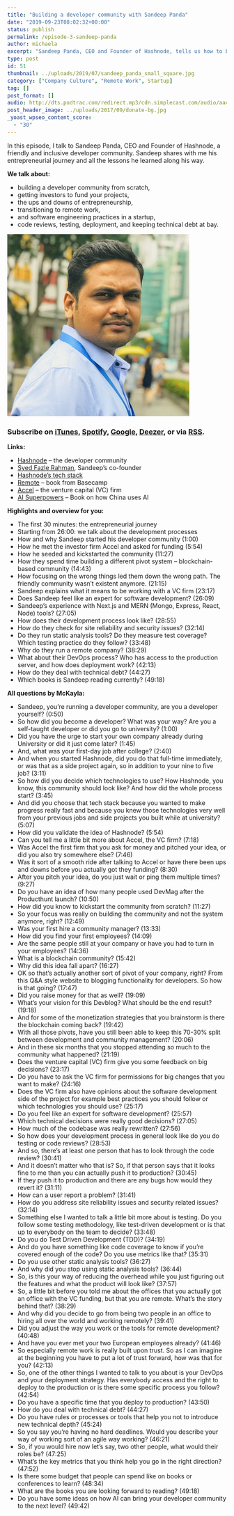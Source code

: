 ```yaml
---
title: "Building a developer community with Sandeep Panda"
date: "2019-09-23T08:02:32+00:00"
status: publish
permalink: /episode-3-sandeep-panda
author: michaela
excerpt: "Sandeep Panda, CEO and Founder of Hashnode, tells us how to build a developer community."
type: post
id: 51
thumbnail: ../uploads/2019/07/sandeep_panda_small_square.jpg
category: ["Company Culture", "Remote Work", Startup]
tag: []
post_format: []
audio: http://dts.podtrac.com/redirect.mp3/cdn.simplecast.com/audio/aaca90/aaca909a-e34f-49ae-a86f-f59e4fa807f0/5aa645ad-9395-42df-a1bb-3640f6080820/sandeep_panda_ready_tc.mp3
post_header_image: ../uploads/2017/09/donate-bg.jpg
_yoast_wpseo_content_score:
  - "30"
---
```


In this episode, I talk to Sandeep Panda, CEO and Founder of Hashnode, a friendly and inclusive developer community. Sandeep shares with me his entrepreneurial journey and all the lessons he learned along his way.

**We talk about:**

- building a developer community from scratch,
- getting investors to fund your projects,
- the ups and downs of entrepreneurship,
- transitioning to remote work,
- and software engineering practices in a startup,
- code reviews, testing, deployment, and keeping technical debt at bay.

![](../uploads/2019/07/sandeep_panda_small_square.jpg)

### Subscribe on [iTunes](https://podcasts.apple.com/at/podcast/software-engineering-unlocked/id1477527378?l=en), [Spotify](https://open.spotify.com/show/2wz1OneBIDXpbBYeuyIsJL?si=2I0R0HuaTLK6RT0f7lDIFg), [Google](https://www.google.com/podcasts?feed=aHR0cHM6Ly9mZWVkcy5zaW1wbGVjYXN0LmNvbS9LMV9tdjBDSg%3D%3D), [Deezer](https://www.deezer.com/show/465682), or via [RSS](https://www.software-engineering-unlocked.com/subscribe/).

**Links:**

- [Hashnode](https://hashnode.com/) – the developer community
- [Syed Fazle Rahman](https://hashnode.com/@fazlerocks), Sandeep’s co-founder
- [Hashnode’s tech stack](https://stackshare.io/hashnode/hashnode)
- [Remote](https://basecamp.com/books/remote) – book from Basecamp
- [Accel](https://www.accel.com/) – the venture capital (VC) firm
- [AI Superpowers](https://www.amazon.de/AI-Superpowers-China-Silicon-Valley/dp/132854639X) – Book on how China uses AI

**Highlights and overview for you:**

- The first 30 minutes: the entrepreneurial journey
- Starting from 26:00: we talk about the development processes
- How and why Sandeep started his developer community (1:00)
- How he met the investor firm Accel and asked for funding (5:54)
- How he seeded and kickstarted the community (11:27)
- How they spend time building a different pivot system – blockchain-based community (14:43)
- How focusing on the wrong things led them down the wrong path. The friendly community wasn’t existent anymore. (21:15)
- Sandeep explains what it means to be working with a VC firm (23:17)
- Does Sandeep feel like an expert for software development? (26:09)
- Sandeep’s experience with Next.js and MERN (Mongo, Express, React, Node) tools? (27:05)
- How does their development process look like? (28:55)
- How do they check for site reliability and security issues? (32:14)
- Do they run static analysis tools? Do they measure test coverage? Which testing practice do they follow? (33:48)
- Why do they run a remote company? (38:29)
- What about their DevOps process? Who has access to the production server, and how does deployment work? (42:13)
- How do they deal with technical debt? (44:27)
- Which books is Sandeep reading currently? (49:18)

**All questions by McKayla:**

- Sandeep, you’re running a developer community, are you a developer yourself? (0:50)
- So how did you become a developer? What was your way? Are you a self-taught developer or did you go to university? (1:00)
- Did you have the urge to start your own company already during University or did it just come later? (1:45)
- And, what was your first-day job after college? (2:40)
- And when you started Hashnode, did you do that full-time immediately, or was that as a side project again, so in addition to your nine to five job? (3:11)
- So how did you decide which technologies to use? How Hashnode, you know, this community should look like? And how did the whole process start? (3:45)
- And did you choose that tech stack because you wanted to make progress really fast and because you knew those technologies very well from your previous jobs and side projects you built while at university? (5:07)
- How did you validate the idea of Hashnode? (5:54)
- Can you tell me a little bit more about Accel, the VC firm? (7:18)
- Was Accel the first firm that you ask for money and pitched your idea, or did you also try somewhere else? (7:46)
- Was it sort of a smooth ride after talking to Accel or have there been ups and downs before you actually got they funding? (8:30)
- After you pitch your idea, do you just wait or ping them multiple times? (9:27)
- Do you have an idea of how many people used DevMag after the Producthunt launch? (10:50)
- How did you know to kickstart the community from scratch? (11:27)
- So your focus was really on building the community and not the system anymore, right? (12:49)
- Was your first hire a community manager? (13:33)
- How did you find your first employees? (14:09)
- Are the same people still at your company or have you had to turn in your employees? (14:36)
- What is a blockchain community? (15:42)
- Why did this idea fall apart? (16:27)
- OK so that’s actually another sort of pivot of your company, right? From this Q&amp;A style website to blogging functionality for developers. So how is that going? (17:47)
- Did you raise money for that as well? (19:09)
- What’s your vision for this Devblog? What should be the end result? (19:18)
- And for some of the monetization strategies that you brainstorm is there the blockchain coming back? (19:42)
- With all those pivots, have you still been able to keep this 70-30% split between development and community management? (20:06)
- And in these six months that you stopped attending so much to the community what happened? (21:19)
- Does the venture capital (VC) firm give you some feedback on big decisions? (23:17)
- Do you have to ask the VC firm for permissions for big changes that you want to make? (24:16)
- Does the VC firm also have opinions about the software development side of the project for example best practices you should follow or which technologies you should use? (25:17)
- Do you feel like an expert for software development? (25:57)
- Which technical decisions were really good decisions? (27:05)
- How much of the codebase was really rewritten? (27:56)
- So how does your development process in general look like do you do testing or code reviews? (28:53)
- And so, there’s at least one person that has to look through the code review? (30:41)
- And it doesn’t matter who that is? So, if that person says that it looks fine to me than you can actually push it to production? (30:45)
- If they push it to production and there are any bugs how would they revert it? (31:11)
- How can a user report a problem? (31:41)
- How do you address site reliability issues and security related issues? (32:14)
- Something else I wanted to talk a little bit more about is testing. Do you follow some testing methodology, like test-driven development or is that up to everybody on the team to decide? (33:48)
- Do you do Test Driven Development (TDD)? (34:19)
- And do you have something like code coverage to know if you’re covered enough of the code? Do you use metrics like that? (35:31)
- Do you use other static analysis tools? (36:27)
- And why did you stop using static analysis tools? (36:44)
- So, is this your way of reducing the overhead while you just figuring out the features and what the product will look like? (37:57)
- So, a little bit before you told me about the offices that you actually got an office with the VC funding, but that you are remote. What’s the story behind that? (38:29)
- And why did you decide to go from being two people in an office to hiring all over the world and working remotely? (39:41)
- Did you adjust the way you work or the tools for remote development? (40:48)
- And have you ever met your two European employees already? (41:46)
- So especially remote work is really built upon trust. So as I can imagine at the beginning you have to put a lot of trust forward, how was that for you? (42:13)
- So, one of the other things I wanted to talk to you about is your DevOps and your deployment strategy. Has everybody access and the right to deploy to the production or is there some specific process you follow? (42:54)
- Do you have a specific time that you deploy to production? (43:50)
- How do you deal with technical debt? (44:27)
- Do you have rules or processes or tools that help you not to introduce new technical depth? (45:24)
- So you say you’re having no hard deadlines. Would you describe your way of working sort of an agile way working? (46:21)
- So, if you would hire now let’s say, two other people, what would their roles be? (47:25)
- What’s the key metrics that you think help you go in the right direction? (47:52)
- Is there some budget that people can spend like on books or conferences to learn? (48:34)
- What are the books you are looking forward to reading? (49:18)
- Do you have some ideas on how AI can bring your developer community to the next level? (49:42)
